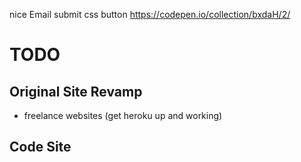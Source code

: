 nice Email submit css button
https://codepen.io/collection/bxdaH/2/

# __TODO__
## Original Site Revamp
* freelance websites (get heroku up and working)
## Code Site
